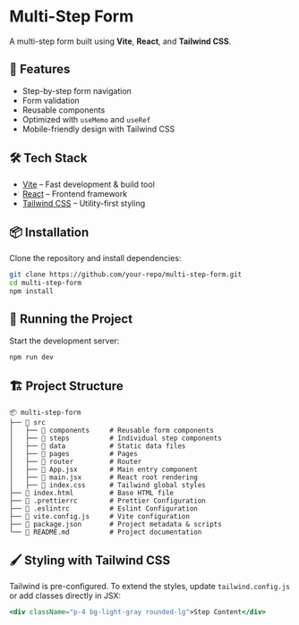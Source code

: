 # Multi-Step Form

A multi-step form built using **Vite**, **React**, and **Tailwind CSS**.

## 🚀 Features

- Step-by-step form navigation
- Form validation
- Reusable components
- Optimized with `useMemo` and `useRef`
- Mobile-friendly design with Tailwind CSS

## 🛠️ Tech Stack

- [Vite](https://vitejs.dev/) – Fast development & build tool
- [React](https://react.dev/) – Frontend framework
- [Tailwind CSS](https://tailwindcss.com/) – Utility-first styling

## 📦 Installation

Clone the repository and install dependencies:

```sh
git clone https://github.com/your-repo/multi-step-form.git
cd multi-step-form
npm install
```

## 🚀 Running the Project

Start the development server:

```sh
npm run dev
```

## 🏗️ Project Structure

```
📦 multi-step-form
├── 📂 src
│   ├── 📂 components     # Reusable form components
│   ├── 📂 steps          # Individual step components
│   ├── 📂 data           # Static data files
│   ├── 📂 pages          # Pages
│   ├── 📂 router         # Router
│   ├── 📜 App.jsx        # Main entry component
│   ├── 📜 main.jsx       # React root rendering
│   ├── 📜 index.css      # Tailwind global styles
├── 📜 index.html         # Base HTML file
├── 📜 .prettierrc        # Prettier Configuration
├── 📜 .eslintrc          # Eslint Configuration
├── 📜 vite.config.js     # Vite configuration
├── 📜 package.json       # Project metadata & scripts
└── 📜 README.md          # Project documentation
```

## 🖌️ Styling with Tailwind CSS

Tailwind is pre-configured. To extend the styles, update `tailwind.config.js` or add classes directly in JSX:

```jsx
<div className="p-4 bg-light-gray rounded-lg">Step Content</div>
```
